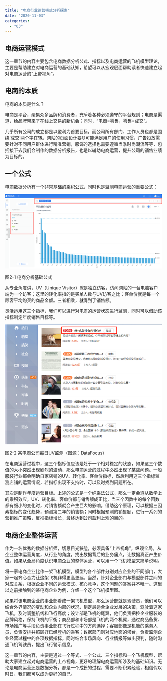 ```yaml
---
title: "电商行业运营模式分析探索"
date: "2020-11-03"
categories: 
  - "03"
---
```


## 电商运营模式

这一章节的内容主要包含电商数据分析公式、指标以及电商运营的飞机模型理论，主要是帮助建立对电商运营的基础认知，希望可以从宏观层面帮助读者快速建立起对电商运营的“上帝视角”。

## 电商的本质

电商的本质是什么？

电商是平台，聚集众多品牌和消费者，充斥着各种必须遵守的平台规则；电商是渠道，给品牌带来了在线上交易的新机会；同时，“电商=零售，零售=成交”。

几乎所有公司的成立都是以盈利为首要目标，而公司所有部门、工作人员也都是围绕‘成交’两个字在转。网站的页面设计要尽可能满足用户的使用习惯，广告投放需要针对不同用户群体进行精准营销，服饰的选择也需要遵循当季时尚潮流等等，包括接下去我们会制作的数据分析报告，也是以辅助电商运营，提升公司的销售业绩为目标的。

## 一个公式

电商数据分析有一个非常基础的乘积公式，同时也是监测电商运营的重要公式：

![](images/word-image.png)

图2-1 电商分析基础公式

从专业角度讲，UV（Unique Visitor）就是独立访客，访问网站的一台电脑客户端为一个访客；这里的转化率指的是买单人数与UV访客之比；客单价就是每一个顾客平均购买的商品金额。三者相乘，就得到了销售额。

灵活运用这三个指标，我们可以进行对电商的运营状态进行监测，同时可以借助该指标制定年度销售目标等。

![](images/word-image-1.png)

图2-2 某电商公司每日UV监测（图源：DataFocus）

在电商运营过程中，这三个指标值应该是处于一个相对稳定的状态，如果这三个数值的大小突然出现剧烈的波动，那么电商运营的过程中必然出现了某些问题。一般服装行业都会明确自家店铺的UV、转化率、客单价指标，然后利用这三个指标监测店铺的运营情况，若指标出现不支持时，可以及时找到问题所在。

其次是制作年度运营目标。上述的公式是一个纯乘法公式，那么一定会遵从数学上的乘积效应，UV、转化率、客单价都与销售额成正比，当三个因数中的每个因数都有细小的变化时，对销售额就会产生巨大的影响。借助这个原理，可以根据三因素指标的变化趋势，预测第二年的销售额；同时根据预测的销售额，进行一系列的营销推广策略，反推指标增长，最终达到公司盈利上涨的目的。

## 电商企业整体运营

作为一名优秀的数据分析师，切忌目光狭隘，必须具备“上帝视角”，纵观全局，从企业整体运营角度，从行业的角度，找出数据背后的业务痛点，让数据真正产生价值。如果从全局角度认识电商企业的整体运营，可以用一个飞机模型来简单说明。

将一家电商企业比作一架飞机模型，模型的各个部件分别对应企业的不同部门，大家一起齐心合力让这架飞机非得更高更远。当然，针对企业部门与模型部件之间的对应关系，根据企业不同的运营模式、核心竞争，这个问题的答案并不唯一。这里以之前接触到的某电商企业为例，介绍一个这个飞机模型图。

如果将该电商企业的事业部看成一架飞机模型，那么运营部就是驾驶员，他们可以结合外界情况的变动和企业内部的状况，制定最适合企业发展的决策，驾驶着这家飞机，及时调整航线和飞行高度；设计部是飞机的尾翼，他们负责把控企业服装的品牌风格，保持飞机的平衡；商品部和市场部是飞机的两个机翼，通过商品备货、市场推广等手段负责事业部在飞行过程中的方向选择；客服部像是机舱的乘务人员，负责安排并照顾好已经登机的乘客；数据部门则对应地面的塔台，负责监测企业经营过程中的各项数据指标，同时结合市场风向、行业情报等做出预判，随时沟通飞机驾驶员，提出飞行警示信息。

这一章节的内容，主要是通过一个等式、一个公式、三个指标和一个飞机模型，帮助大家建立起对电商运营的上帝视角，更好的理解电商运营所涉及的基础知识。无论是电商运营还是数据分析，都是一个成长的过程，需要不断积累经验，相信假以时日，我们都可以成为更好的自己。
